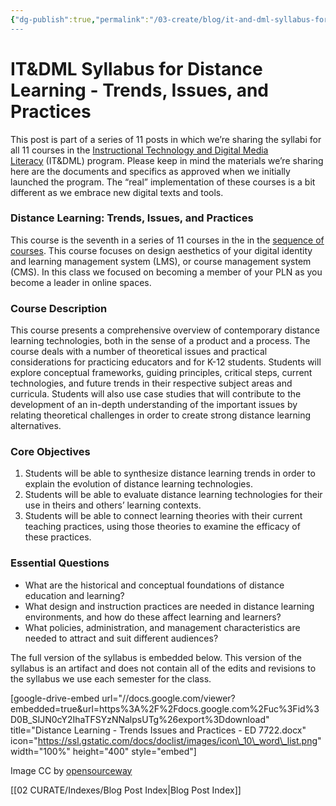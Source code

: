 ```yaml
---
{"dg-publish":true,"permalink":"/03-create/blog/it-and-dml-syllabus-for-distance-learning-trends-issues-and-practices/","title":"IT&DML Syllabus for Distance Learning: Trends, Issues, and Practices","tags":["itdml"]}
---
```


# IT&DML Syllabus for Distance Learning - Trends, Issues, and Practices

This post is part of a series of 11 posts in which we’re sharing the syllabi for all 11 courses in the [Instructional Technology and Digital Media Literacy](http://www.newhaven.edu/4486/academic-programs/graduate-programs/instructional-technologies/) (IT&DML) program. Please keep in mind the materials we’re sharing here are the documents and specifics as approved when we initially launched the program. The “real” implementation of these courses is a bit different as we embrace new digital texts and tools.

### Distance Learning: Trends, Issues, and Practices

This course is the seventh in a series of 11 courses in the in the [sequence of courses](http://wiobyrne.com/course-sequence-for-the-instructional-technology-digital-media-literacy-program/). This course focuses on design aesthetics of your digital identity and learning management system (LMS), or course management system (CMS). In this class we focused on becoming a member of your PLN as you become a leader in online spaces.

### Course Description

This course presents a comprehensive overview of contemporary distance learning technologies, both in the sense of a product and a process. The course deals with a number of theoretical issues and practical considerations for practicing educators and for K-12 students. Students will explore conceptual frameworks, guiding principles, critical steps, current technologies, and future trends in their respective subject areas and curricula. Students will also use case studies that will contribute to the development of an in-depth understanding of the important issues by relating theoretical challenges in order to create strong distance learning alternatives.

### Core Objectives

1. Students will be able to synthesize distance learning trends in order to explain the evolution of distance learning technologies.
2. Students will be able to evaluate distance learning technologies for their use in theirs and others’ learning contexts.
3. Students will be able to connect learning theories with their current teaching practices, using those theories to examine the efficacy of these practices.

### Essential Questions

- What are the historical and conceptual foundations of distance education and learning?
- What design and instruction practices are needed in distance learning environments, and how do these affect learning and learners?
- What policies, administration, and management characteristics are needed to attract and suit different audiences?

The full version of the syllabus is embedded below. This version of the syllabus is an artifact and does not contain all of the edits and revisions to the syllabus we use each semester for the class.

\[google-drive-embed url="//docs.google.com/viewer?embedded=true&url=https%3A%2F%2Fdocs.google.com%2Fuc%3Fid%3D0B\_SIJN0cY2IhaTFSYzNNalpsUTg%26export%3Ddownload" title="Distance Learning - Trends Issues and Practices - ED 7722.docx" icon="https://ssl.gstatic.com/docs/doclist/images/icon\_10\_word\_list.png" width="100%" height="400" style="embed"\]

Image CC by [opensourceway](https://www.flickr.com/photos/opensourceway/5319988083/in/set-72157623343017387)

[[02 CURATE/Indexes/Blog Post Index\|Blog Post Index]]